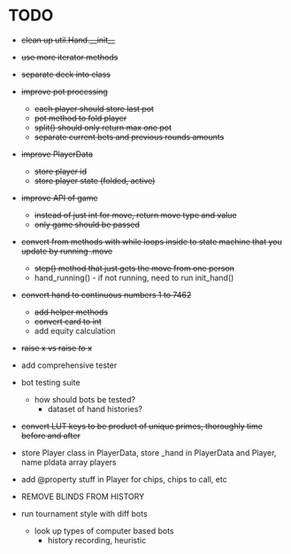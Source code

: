 # TODO
- ~~clean up util.Hand.\_\_init\_\_~~
- ~~use more iterator methods~~
- ~~separate deck into class~~
- ~~improve pot processing~~
	- ~~each player should store last pot~~
	- ~~pot method to fold player~~
	- ~~split() should only return max one pot~~
	- ~~separate current bets and previous rounds amounts~~
- ~~improve PlayerData~~
	- ~~store player id~~
	- ~~store player state (folded, active)~~
- ~~improve API of game~~
	- ~~instead of just int for move, return move type and value~~
	- ~~only game should be passed~~
- ~~convert from methods with while loops inside to state machine that you update by running .move~~
	- ~~step() method that just gets the move from one person~~
	- hand_running() - if not running, need to run init_hand()
- ~~convert hand to continuous numbers 1 to 7462~~
	- ~~add helper methods~~
	- ~~convert card to int~~
	- add equity calculation
- ~~raise x vs raise _to_ x~~
- add comprehensive tester
- bot testing suite
	- how should bots be tested?
		- dataset of hand histories?

- ~~convert LUT keys to be product of unique primes, thoroughly time before and after~~
- store Player class in PlayerData, store _hand in PlayerData and Player, name pldata array players
- add @property stuff in Player for chips, chips to call, etc

- REMOVE BLINDS FROM HISTORY
- run tournament style with diff bots
	- look up types of computer based bots
		- history recording, heuristic
